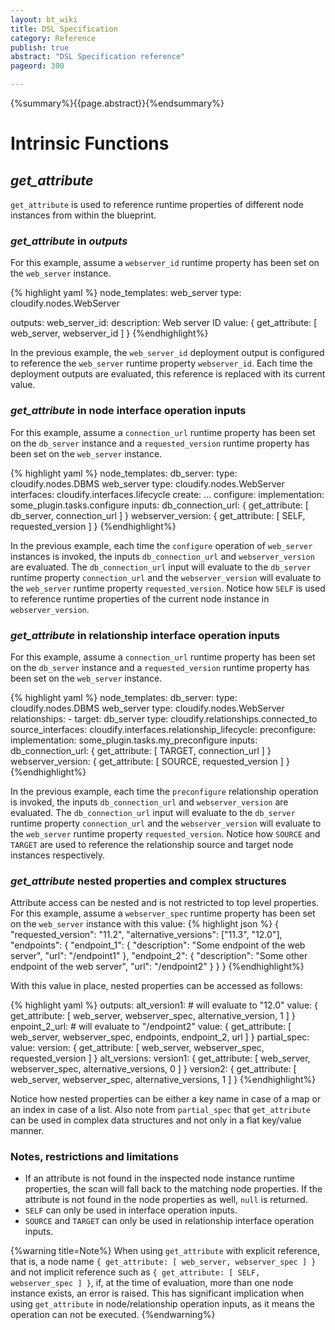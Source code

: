 ```yaml
---
layout: bt_wiki
title: DSL Specification
category: Reference
publish: true
abstract: "DSL Specification reference"
pageord: 300

---
```

{%summary%}{{page.abstract}}{%endsummary%}

# Intrinsic Functions

## *get_attribute*

`get_attribute` is used to reference runtime properties of different node instances from within the blueprint.

### *get_attribute* in *outputs*

For this example, assume a `webserver_id` runtime property has been set on the `web_server` instance.

{% highlight yaml %}
node_templates:
  web_server
    type: cloudify.nodes.WebServer

outputs:
  web_server_id:
    description: Web server ID
    value: { get_attribute: [ web_server, webserver_id ] }
{%endhighlight%}

In the previous example, the `web_server_id` deployment output is configured to reference the `web_server` runtime property `webserver_id`. Each time the deployment outputs are evaluated, this reference is replaced with its current value.

### *get_attribute* in node interface operation inputs

For this example, assume a `connection_url` runtime property has been set on the `db_server` instance and a `requested_version` runtime property has been set on the `web_server` instance.

{% highlight yaml %}
node_templates:
  db_server:
    type: cloudify.nodes.DBMS
  web_server
    type: cloudify.nodes.WebServer
    interfaces:
      cloudify.interfaces.lifecycle
        create:
          ...
        configure:
          implementation: some_plugin.tasks.configure
          inputs:
            db_connection_url: { get_attribute: [ db_server, connection_url ] }
            webserver_version: { get_attribute: [ SELF, requested_version ] }
{%endhighlight%}

In the previous example, each time the `configure` operation of `web_server` instances is invoked, the inputs `db_connection_url` and `webserver_version` are evaluated. The `db_connection_url` input will evaluate to the `db_server` runtime property `connection_url` and the `webserver_version` will evaluate to the `web_server` runtime property `requested_version`. Notice how `SELF` is used to reference runtime properties of the current node instance in `webserver_version`.

### *get_attribute* in relationship interface operation inputs

For this example, assume a `connection_url` runtime property has been set on the `db_server` instance and a `requested_version` runtime property has been set on the `web_server` instance.

{% highlight yaml %}
node_templates:
  db_server:
    type: cloudify.nodes.DBMS
  web_server
    type: cloudify.nodes.WebServer
    relationships:
      - target: db_server
        type: cloudify.relationships.connected_to
        source_interfaces:
          cloudify.interfaces.relationship_lifecycle:
            preconfigure:
              implementation: some_plugin.tasks.my_preconfigure
              inputs:
                db_connection_url: { get_attribute: [ TARGET, connection_url ] }
                webserver_version: { get_attribute: [ SOURCE, requested_version ] }
{%endhighlight%}

In the previous example, each time the `preconfigure` relationship operation is invoked, the inputs `db_connection_url` and `webserver_version` are evaluated. The `db_connection_url` input will evaluate to the `db_server` runtime property `connection_url` and the `webserver_version` will evaluate to the `web_server` runtime property `requested_version`. Notice how `SOURCE` and `TARGET` are used to reference the relationship source and target node instances respectively.

### *get_attribute* nested properties and complex structures

Attribute access can be nested and is not restricted to top level properties. For this example, assume a `webserver_spec` runtime property has been set on the `web_server` instance with this value:
{% highlight json %}
{
  "requested_version": "11.2",
  "alternative_versions": ["11.3", "12.0"],
  "endpoints": {
    "endpoint_1": {
      "description": "Some endpoint of the web server",
      "url": "/endpoint1"
    },
    "endpoint_2": {
      "description": "Some other endpoint of the web server",
      "url": "/endpoint2"
    }
  }
}
{%endhighlight%}

With this value in place, nested properties can be accessed as follows:

{% highlight yaml %}
outputs:
  alt_version1:
    # will evaluate to "12.0"
    value: { get_attribute: [ web_server, webserver_spec, alternative_version, 1 ] }
  enpoint_2_url:
    # will evaluate to "/endpoint2"
    value: { get_attribute: [ web_server, webserver_spec, endpoints, endpoint_2, url ] }
  partial_spec:
    value:
      version: { get_attribute: [ web_server, webserver_spec, requested_version ] }
      alt_versions:
        version1: { get_attribute: [ web_server, webserver_spec, alternative_versions, 0 ] }
        version2: { get_attribute: [ web_server, webserver_spec, alternative_versions, 1 ] }
{%endhighlight%}

Notice how nested properties can be either a key name in case of a map or an index in case of a list. Also note from `partial_spec` that `get_attribute` can be used in complex data structures and not only in a flat key/value manner.

### Notes, restrictions and limitations

* If an attribute is not found in the inspected node instance runtime properties, the scan will fall back to the matching node properties. If the attribute is not found in the node properties as well, `null` is returned.
* `SELF` can only be used in interface operation inputs.
* `SOURCE` and `TARGET` can only be used in relationship interface operation inputs.

{%warning title=Note%}
When using `get_attribute` with explicit reference, that is, a node name `{ get_attribute: [ web_server, webserver_spec ] }` and not implicit reference such as `{ get_attribute: [ SELF, webserver_spec ] }`, if, at the time of evaluation, more than one node instance exists, an error is raised. This has significant implication when using `get_attribute` in node/relationship operation inputs, as it means the operation can not be executed.
{%endwarning%}